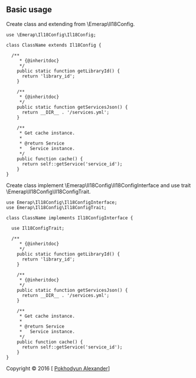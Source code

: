 ## Basic usage

Create class and extending from \Emerap\Il18Config.
```
use \Emerap\Il18Config\Il18Config;

class ClassName extends Il18Config {

  /**
     * {@inheritdoc}
     */
    public static function getLibraryId() {
      return 'library_id';
    }
  
    /**
     * {@inheritdoc}
     */
    public static function getServicesJson() {
      return __DIR__ . '/services.yml';
    }
  
    /**
     * Get cache instance.
     *
     * @return Service
     *   Service instance.
     */
    public function cache() {
      return self::getService('service_id');
    }
} 
```
Create class implement \Emerap\Il18Config\Il18ConfigInterface and use trait \Emerap\Il18Config\Il18ConfigTrait.
```
use Emerap\Il18Config\Il18ConfigInterface;
use Emerap\Il18Config\Il18ConfigTrait;

class ClassName implements Il18ConfigInterface {

  use Il18ConfigTrait;
  
  /**
     * {@inheritdoc}
     */
    public static function getLibraryId() {
      return 'library_id';
    }
  
    /**
     * {@inheritdoc}
     */
    public static function getServicesJson() {
      return __DIR__ . '/services.yml';
    }
  
    /**
     * Get cache instance.
     *
     * @return Service
     *   Service instance.
     */
    public function cache() {
      return self::getService('service_id');
    }
} 
```

Copyright &copy; 2016 [ [Pokhodyun Alexander](https://vk.com/karbunkul)]
